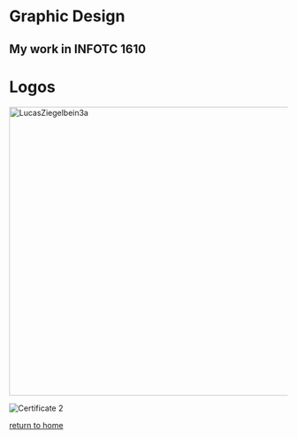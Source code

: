 # Graphic Design

## My work in INFOTC 1610

# Logos

<img width="522" alt="LucasZiegelbein3a" src="https://user-images.githubusercontent.com/93022762/138541773-bca9cbb9-a37b-4cfa-973e-e8124ab05a8c.png">


![Certificate 2](https://www.creativecertificates.com/wp-content/uploads/2014/03/certificate-of-excellence.jpg)

[return to home](./README.md)
